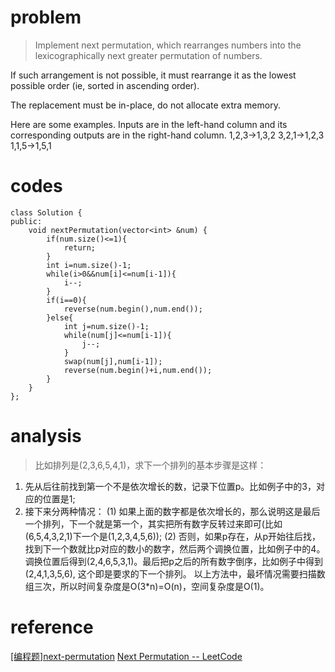 # problem
>Implement next permutation, which rearranges numbers into the lexicographically next greater permutation of numbers.

If such arrangement is not possible, it must rearrange it as the lowest possible order (ie, sorted in ascending order).

The replacement must be in-place, do not allocate extra memory.

Here are some examples. Inputs are in the left-hand column and its corresponding outputs are in the right-hand column.
1,2,3→1,3,2
3,2,1→1,2,3
1,1,5→1,5,1


# codes
```
class Solution {
public:
    void nextPermutation(vector<int> &num) {
        if(num.size()<=1){
            return;
        }
        int i=num.size()-1;
        while(i>0&&num[i]<=num[i-1]){
            i--;
        }
        if(i==0){
            reverse(num.begin(),num.end());
        }else{
            int j=num.size()-1;
            while(num[j]<=num[i-1]){
                j--;
            }
            swap(num[j],num[i-1]);
            reverse(num.begin()+i,num.end());
        }
    }
};

```

# analysis
>比如排列是(2,3,6,5,4,1)，求下一个排列的基本步骤是这样：
1) 先从后往前找到第一个不是依次增长的数，记录下位置p。比如例子中的3，对应的位置是1;
2) 接下来分两种情况：
    (1) 如果上面的数字都是依次增长的，那么说明这是最后一个排列，下一个就是第一个，其实把所有数字反转过来即可(比如(6,5,4,3,2,1)下一个是(1,2,3,4,5,6));
    (2) 否则，如果p存在，从p开始往后找，找到下一个数就比p对应的数小的数字，然后两个调换位置，比如例子中的4。调换位置后得到(2,4,6,5,3,1)。最后把p之后的所有数字倒序，比如例子中得到(2,4,1,3,5,6), 这个即是要求的下一个排列。
以上方法中，最坏情况需要扫描数组三次，所以时间复杂度是O(3*n)=O(n)，空间复杂度是O(1)。

# reference
[[编程题]next-permutation][1]
[Next Permutation -- LeetCode][2]

[1]: https://www.nowcoder.com/questionTerminal/f0069cfcd42649e3b6b0c759fae8cde6
[2]: https://blog.csdn.net/linhuanmars/article/details/20434115
